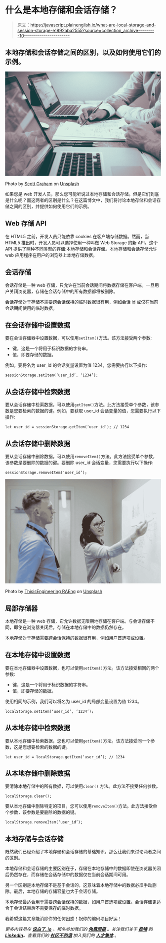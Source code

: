 # 什么是本地存储和会话存储？

> 原文：<https://javascript.plainenglish.io/what-are-local-storage-and-session-storage-e1892aba2555?source=collection_archive---------10----------------------->

## 本地存储和会话存储之间的区别，以及如何使用它们的示例。

![](img/d9da8c5024708ecbde160818ccc9e27f.png)

Photo by [Scott Graham](https://unsplash.com/@homajob?utm_source=medium&utm_medium=referral) on [Unsplash](https://unsplash.com?utm_source=medium&utm_medium=referral)

如果您是 web 开发人员，那么您可能听说过本地存储和会话存储。但是它们到底是什么呢？而这两者的区别是什么？在这篇博文中，我们将讨论本地存储和会话存储之间的区别，并提供如何使用它们的示例。

## Web 存储 API

在 HTML5 之前，开发人员只能依靠 cookies 在客户端存储数据。然而，当 HTML5 推出时，开发人员可以选择使用一种叫做 Web Storage 的新 API。这个 API 提供了两种不同类型的存储:本地存储和会话存储。本地存储和会话存储允许 web 应用程序在用户的浏览器上本地存储数据。

## 会话存储

会话存储是一种 web 存储，只允许在当前会话期间将数据存储在客户端。一旦用户关闭浏览器，存储在会话存储中的所有数据都将被删除。

会话存储对于存储不需要跨会话保持的临时数据很有用，例如会话 id 或仅在当前会话期间使用的临时数据。

## 在会话存储中设置数据

要在会话存储器中设置数据，可以使用`setItem()`方法。该方法接受两个参数:

*   键，这是一个将用于标识数据的字符串。
*   值，即要存储的数据。

例如，要将名为 user_id 的会话变量设置为值 1234，您需要执行以下操作:

```
sessionStorage.setItem(‘user_id’, ‘1234’);
```

## 从会话存储中检索数据

要从会话存储中检索数据，可以使用`getItem()`方法。此方法接受单个参数，该参数是您要检索的数据的键。例如，要获取 user_id 会话变量的值，您需要执行以下操作:

```
let user_id = sessionStorage.getItem(‘user_id’); // 1234
```

## 从会话存储中删除数据

要从会话存储中删除数据，可以使用`removeItem()`方法。此方法接受单个参数，该参数是要删除的数据的键。要删除 user_id 会话变量，您需要执行以下操作:

```
sessionStorage.removeItem(‘user_id’);
```

![](img/e20fbba8469e6c1742dcbaae6b6d61a0.png)

Photo by [ThisisEngineering RAEng](https://unsplash.com/@thisisengineering?utm_source=medium&utm_medium=referral) on [Unsplash](https://unsplash.com?utm_source=medium&utm_medium=referral)

## 局部存储器

本地存储是一种 web 存储，它允许数据无限期地存储在客户端。与会话存储不同，即使在浏览器关闭后，存储在本地存储中的数据仍然存在。

本地存储对于存储需要跨会话保持的数据很有用，例如用户首选项或设置。

## 在本地存储中设置数据

要在本地存储器中设置数据，也可以使用`setItem()`方法。该方法接受相同的两个参数:

*   键，这是一个将用于标识数据的字符串。
*   值，即要存储的数据。

使用相同的示例，我们可以将名为 user_id 的局部变量设置为值 1234。

```
localStorage.setItem(‘user_id’, ‘1234’);
```

## 从本地存储中检索数据

要从本地存储中检索数据，您也可以使用`getItem()`方法。该方法接受同一个参数，这是您想要检索的数据的键。

```
let user_id = localStorage.getItem(‘user_id’); // 1234
```

## 从本地存储中删除数据

要清除本地存储中的所有数据，可以使用`clear()` 方法。此方法不接受任何参数。

```
localStorage.clear();
```

要从本地存储中删除特定的项目，您可以使用`removeItem()`方法。此方法接受单个参数，该参数是要删除的数据的键。

```
localStorage.removeItem(‘user_id’);
```

## 本地存储与会话存储

既然我们已经介绍了本地存储和会话存储的基础知识，那么让我们来讨论两者之间的区别。

本地存储和会话存储的主要区别在于，存储在本地存储中的数据即使在浏览器关闭后仍然存在，而存储在会话存储中的数据仅在当前会话期间可用。

另一个区别是本地存储不是基于会话的，这意味着本地存储中的数据必须手动删除。最后，本地存储的存储容量也大于会话存储。

本地存储最适合用于需要跨会话保持的数据，如用户首选项或设置。会话存储更适合于会话结束后不需要保存的临时数据。

我希望这篇文章能消除你的任何困惑！祝你的编码项目好运！

*更多内容尽在* [***说白了. io***](https://plainenglish.io/) *。报名参加我们的* [***免费周报***](http://newsletter.plainenglish.io/) *。关注我们关于* [***推特***](https://twitter.com/inPlainEngHQ) *和*[***LinkedIn***](https://www.linkedin.com/company/inplainenglish/)*。查看我们的* [***社区不和谐***](https://discord.gg/GtDtUAvyhW) *加入我们的* [***人才集体***](https://inplainenglish.pallet.com/talent/welcome) *。*